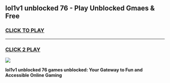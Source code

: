 
## lol1v1 unblocked 76 - Play Unblocked Gmaes & Free
<h3>
<a href="https://news.freeplayer.one?title=lol1v1_unblocked_76&ref=16F">CLICK TO PLAY</a></h3>
<hr>

<h3>
<a href="https://news.freeplayer.one?title=lol1v1_unblocked_76&ref=16F">CLICK 2 PLAY</a>
  
</h3>

<a href="https://news.freeplayer.one?title=lol1v1_unblocked_76&ref=16F/"><img src="https://clearcache.store/games.png"></a>


**lol1v1 unblocked 76 games unblocked: Your Gateway to Fun and Accessible Online Gaming**
